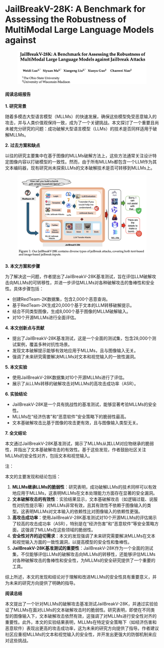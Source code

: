 # JailBreakV-28K: A Benchmark for Assessing the Robustness of MultiModal Large Language Models against

<figure><img src="../.gitbook/assets/image (4) (1) (1) (1) (1) (1) (1) (1) (1) (1) (1) (1).png" alt=""><figcaption></figcaption></figure>

#### 阅读总结报告

**1. 研究背景**

随着多模态大型语言模型（MLLMs）的快速发展，确保这些模型免受恶意输入的攻击，并与人类价值观保持一致，成为了一个关键挑战。本文探讨了一个重要且尚未被充分研究的问题：成功破解大型语言模型（LLMs）的技术是否同样适用于破解MLLMs。

**2. 过去方案和缺点**

以往的研究主要集中在基于图像的MLLMs破解方法上，这些方法通常关注设计特定图像内容以打破模型的一致性。然而，由于所有MLLMs都包含一个LLM作为其文本编码器，现有研究尚未探索LLMs的文本破解技术是否可转移到MLLMs上。

<figure><img src="../.gitbook/assets/image (5) (1) (1) (1) (1) (1) (1) (1) (1).png" alt=""><figcaption></figcaption></figure>

**3. 本文方案和步骤**

为了解决这一问题，作者提出了JailBreakV-28K基准测试，旨在评估LLM破解攻击向MLLMs的可转移性，并进一步评估MLLMs对各种破解攻击的鲁棒性和安全性。具体步骤包括：

* 创建RedTeam-2K数据集，包含2,000个恶意查询。
* 基于RedTeam-2K生成20,000个基于文本的LLM转移破解提示。
* 结合不同类型图像，生成8,000个基于图像的MLLM破解输入。
* 对10个开源MLLMs进行全面评估。

**4. 本文创新点与贡献**

* 提出了JailBreakV-28K基准测试，这是一个全面的测试集，包含28,000个测试案例，覆盖多种对抗性场景。
* 发现文本破解提示能够有效地应用于MLLMs，且与图像输入无关。
* 强调了未来研究需要解决MLLMs对文本和视觉输入的一致性漏洞。

**5. 本文实验**

* 使用JailBreakV-28K数据集对10个开源MLLMs进行了评估。
* 展示了从LLMs转移的破解攻击对MLLMs的高攻击成功率（ASR）。

**6. 实验结论**

* JailBreakV-28K是一个具有挑战性的基准测试，能够显著考验MLLMs的安全性。
* MLLMs在“经济伤害”和“恶意软件”安全策略下的脆弱性最高。
* 文本基破解攻击比基于图像的攻击更有效，且与图像输入类型无关。

**7. 全文结论**

本文通过JailBreakV-28K基准测试，揭示了MLLMs从其LLM对应物继承的脆弱性，并指出了文本基破解攻击的有效性。基于这些发现，作者鼓励社区关注MLLMs的安全性对齐，包括文本和视觉输入。



注：

本文的主要发现和结论包括：

1. **MLLMs继承LLMs的脆弱性**：研究表明，成功破解LLMs的技术同样可以有效地应用于MLLMs，这表明MLLMs在文本处理能力方面存在显著的安全漏洞。
2. **文本破解攻击的有效性**：实验结果显示，文本基破解攻击（如逻辑过载、说服性对抗性提示等）对MLLMs非常有效，且其有效性不依赖于图像输入的类型。这表明MLLMs对文本输入的依赖性比对图像输入的依赖性更强。
3. **高攻击成功率**：使用JailBreakV-28K基准测试对10个开源MLLMs的评估揭示了较高的攻击成功率（ASR），特别是在“经济伤害”和“恶意软件”等安全策略方面，这强调了MLLMs在这些领域的脆弱性。
4. **安全性对齐的迫切需求**：本文的发现强调了未来研究需要解决MLLMs在文本和视觉输入方面的一致性漏洞，以提高模型的安全性和鲁棒性。
5. **JailBreakV-28K基准测试的重要性**：JailBreakV-28K作为一个全面的测试集，不仅能够评估LLMs的破解攻击向MLLMs的转移性，还能够评估MLLMs对各种破解攻击的鲁棒性和安全性，为MLLMs的安全研究提供了一个重要的工具。

综上所述，本文的发现和结论对于理解和改进MLLMs的安全性具有重要意义，并为未来的研究方向提供了明确的指导。



**阅读总结**

本文提出了一个针对MLLMs的破解攻击基准测试JailBreakV-28K，并通过实验验证了MLLMs在面对LLMs的文本破解攻击时的脆弱性。研究表明，即使在不同类型的图像输入下，文本破解攻击依然有效，这强调了对MLLMs进行安全性对齐的重要性。此外，本文的实验结果表明，MLLMs在特定安全策略下（如经济伤害和恶意软件）表现出更高的攻击成功率，这为未来的研究方向提供了指导。作者建议社区应重视MLLMs的文本和视觉输入的安全性，并开发出更强大的防御机制来应对这些挑战。

